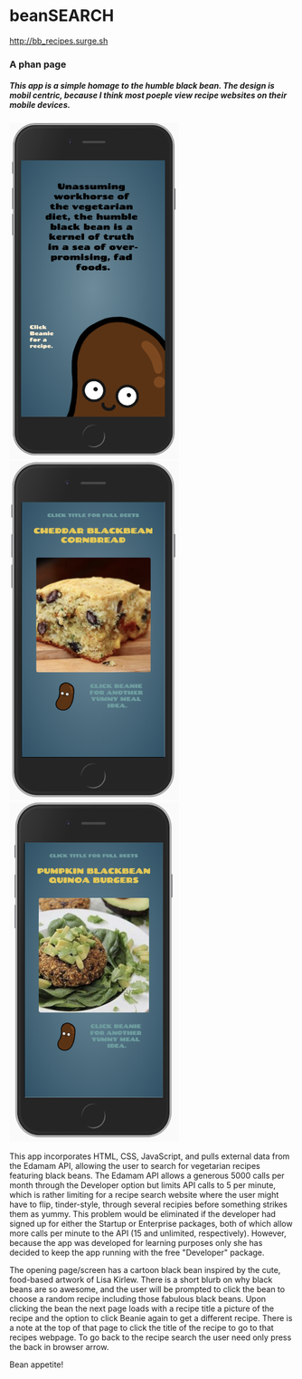# beanSEARCH

http://bb_recipes.surge.sh

### A phan page

##### This app is a simple homage to the humble black bean. The design is mobil centric, because I think most poeple view recipe websites on their mobile devices.

<img src="images/bean_app_pg1.png" alt="bean app page 1" width="300"/><img src="images/bean_app_pg2.png" alt="bean app page 2" width="300"/><img src="images/bean_app_pg3.png" alt="bean app page 3" width="300"/>

This app incorporates HTML, CSS, JavaScript, and pulls external data from the Edamam API, allowing the user to search for vegetarian recipes featuring black beans. The Edamam API allows a generous 5000 calls per month through the Developer option but limits API calls to 5 per minute, which is rather limiting for a recipe search website where the user might have to flip, tinder-style, through several recipies before something strikes them as yummy.  This problem would be eliminated if the developer had signed up for either the Startup or Enterprise packages, both of which allow more calls per minute to the API (15 and unlimited, respectively).  However, because the app was developed for learning purposes only she has decided to keep the app running with the free "Developer" package.

The opening page/screen has a cartoon black bean inspired by the cute, food-based artwork of Lisa Kirlew.  There is a short blurb on why black beans are so awesome, and the user will be prompted to click the bean to choose a random recipe including those fabulous black beans. Upon clicking the bean the next page loads with a recipe title a picture of the recipe and the option to click Beanie again to get a different recipe.  There is a note at the top of that page to click the title of the recipe to go to that recipes webpage.  To go back to the recipe search the user need only press the back in browser arrow. 

Bean appetite!


